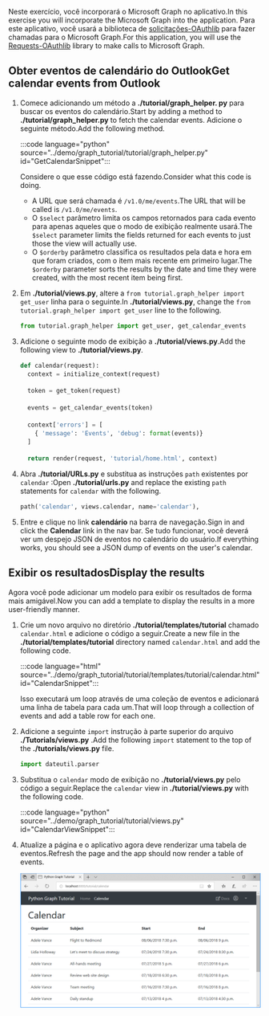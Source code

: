 <!-- markdownlint-disable MD002 MD041 -->

<span data-ttu-id="bdc2d-101">Neste exercício, você incorporará o Microsoft Graph no aplicativo.</span><span class="sxs-lookup"><span data-stu-id="bdc2d-101">In this exercise you will incorporate the Microsoft Graph into the application.</span></span> <span data-ttu-id="bdc2d-102">Para este aplicativo, você usará a biblioteca de [solicitações-OAuthlib](https://requests-oauthlib.readthedocs.io/en/latest/) para fazer chamadas para o Microsoft Graph.</span><span class="sxs-lookup"><span data-stu-id="bdc2d-102">For this application, you will use the [Requests-OAuthlib](https://requests-oauthlib.readthedocs.io/en/latest/) library to make calls to Microsoft Graph.</span></span>

## <a name="get-calendar-events-from-outlook"></a><span data-ttu-id="bdc2d-103">Obter eventos de calendário do Outlook</span><span class="sxs-lookup"><span data-stu-id="bdc2d-103">Get calendar events from Outlook</span></span>

1. <span data-ttu-id="bdc2d-104">Comece adicionando um método a **./tutorial/graph_helper. py** para buscar os eventos do calendário.</span><span class="sxs-lookup"><span data-stu-id="bdc2d-104">Start by adding a method to **./tutorial/graph_helper.py** to fetch the calendar events.</span></span> <span data-ttu-id="bdc2d-105">Adicione o seguinte método.</span><span class="sxs-lookup"><span data-stu-id="bdc2d-105">Add the following method.</span></span>

    :::code language="python" source="../demo/graph_tutorial/tutorial/graph_helper.py" id="GetCalendarSnippet":::

    <span data-ttu-id="bdc2d-106">Considere o que esse código está fazendo.</span><span class="sxs-lookup"><span data-stu-id="bdc2d-106">Consider what this code is doing.</span></span>

    - <span data-ttu-id="bdc2d-107">A URL que será chamada é `/v1.0/me/events`.</span><span class="sxs-lookup"><span data-stu-id="bdc2d-107">The URL that will be called is `/v1.0/me/events`.</span></span>
    - <span data-ttu-id="bdc2d-108">O `$select` parâmetro limita os campos retornados para cada evento para apenas aqueles que o modo de exibição realmente usará.</span><span class="sxs-lookup"><span data-stu-id="bdc2d-108">The `$select` parameter limits the fields returned for each events to just those the view will actually use.</span></span>
    - <span data-ttu-id="bdc2d-109">O `$orderby` parâmetro classifica os resultados pela data e hora em que foram criados, com o item mais recente em primeiro lugar.</span><span class="sxs-lookup"><span data-stu-id="bdc2d-109">The `$orderby` parameter sorts the results by the date and time they were created, with the most recent item being first.</span></span>

1. <span data-ttu-id="bdc2d-110">Em **./tutorial/views.py**, altere a `from tutorial.graph_helper import get_user` linha para o seguinte.</span><span class="sxs-lookup"><span data-stu-id="bdc2d-110">In **./tutorial/views.py**, change the `from tutorial.graph_helper import get_user` line to the following.</span></span>

    ```python
    from tutorial.graph_helper import get_user, get_calendar_events
    ```

1. <span data-ttu-id="bdc2d-111">Adicione o seguinte modo de exibição a **./tutorial/views.py**.</span><span class="sxs-lookup"><span data-stu-id="bdc2d-111">Add the following view to **./tutorial/views.py**.</span></span>

    ```python
    def calendar(request):
      context = initialize_context(request)

      token = get_token(request)

      events = get_calendar_events(token)

      context['errors'] = [
        { 'message': 'Events', 'debug': format(events)}
      ]

      return render(request, 'tutorial/home.html', context)
    ```

1. <span data-ttu-id="bdc2d-112">Abra **./tutorial/URLs.py** e substitua as instruções `path` existentes por `calendar` :</span><span class="sxs-lookup"><span data-stu-id="bdc2d-112">Open **./tutorial/urls.py** and replace the existing `path` statements for `calendar` with the following.</span></span>

    ```python
    path('calendar', views.calendar, name='calendar'),
    ```

1. <span data-ttu-id="bdc2d-113">Entre e clique no link **calendário** na barra de navegação.</span><span class="sxs-lookup"><span data-stu-id="bdc2d-113">Sign in and click the **Calendar** link in the nav bar.</span></span> <span data-ttu-id="bdc2d-114">Se tudo funcionar, você deverá ver um despejo JSON de eventos no calendário do usuário.</span><span class="sxs-lookup"><span data-stu-id="bdc2d-114">If everything works, you should see a JSON dump of events on the user's calendar.</span></span>

## <a name="display-the-results"></a><span data-ttu-id="bdc2d-115">Exibir os resultados</span><span class="sxs-lookup"><span data-stu-id="bdc2d-115">Display the results</span></span>

<span data-ttu-id="bdc2d-116">Agora você pode adicionar um modelo para exibir os resultados de forma mais amigável.</span><span class="sxs-lookup"><span data-stu-id="bdc2d-116">Now you can add a template to display the results in a more user-friendly manner.</span></span>

1. <span data-ttu-id="bdc2d-117">Crie um novo arquivo no diretório **./tutorial/templates/tutorial** chamado `calendar.html` e adicione o código a seguir.</span><span class="sxs-lookup"><span data-stu-id="bdc2d-117">Create a new file in the **./tutorial/templates/tutorial** directory named `calendar.html` and add the following code.</span></span>

    :::code language="html" source="../demo/graph_tutorial/tutorial/templates/tutorial/calendar.html" id="CalendarSnippet":::

    <span data-ttu-id="bdc2d-118">Isso executará um loop através de uma coleção de eventos e adicionará uma linha de tabela para cada um.</span><span class="sxs-lookup"><span data-stu-id="bdc2d-118">That will loop through a collection of events and add a table row for each one.</span></span>

1. <span data-ttu-id="bdc2d-119">Adicione a seguinte `import` instrução à parte superior do arquivo **./Tutorials/views.py** .</span><span class="sxs-lookup"><span data-stu-id="bdc2d-119">Add the following `import` statement to the top of the **./tutorials/views.py** file.</span></span>

    ```python
    import dateutil.parser
    ```

1. <span data-ttu-id="bdc2d-120">Substitua o `calendar` modo de exibição no **./tutorial/views.py** pelo código a seguir.</span><span class="sxs-lookup"><span data-stu-id="bdc2d-120">Replace the `calendar` view in **./tutorial/views.py** with the following code.</span></span>

    :::code language="python" source="../demo/graph_tutorial/tutorial/views.py" id="CalendarViewSnippet":::

1. <span data-ttu-id="bdc2d-121">Atualize a página e o aplicativo agora deve renderizar uma tabela de eventos.</span><span class="sxs-lookup"><span data-stu-id="bdc2d-121">Refresh the page and the app should now render a table of events.</span></span>

    ![Uma captura de tela da tabela de eventos](./images/add-msgraph-01.png)
